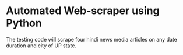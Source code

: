 # Automated Web-scraper using Python

The testing code will scrape four hindi news media articles on any date duration and city of UP state.
